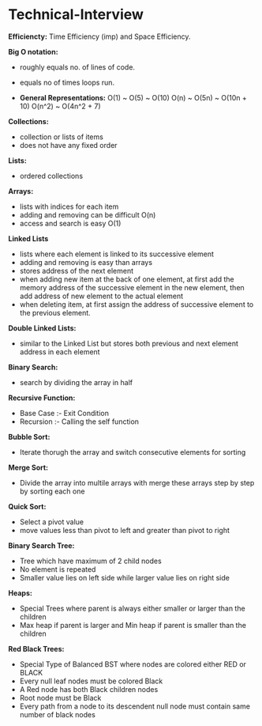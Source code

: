 # Technical-Interview

**Efficiencty:** Time Efficiency (imp) and Space Efficiency.

**Big O notation:**
- roughly equals no. of lines of code.
- equals no of times loops run.

- **General Representations:**
O(1) ~ O(5) ~ O(10)
O(n) ~ O(5n) ~ O(10n + 10)
O(n^2) ~ O(4n^2 + 7)

**Collections:**
- collection or lists of items
- does not have any fixed order

**Lists:**
- ordered collections

**Arrays:**
- lists with indices for each item
- adding and removing can be difficult O(n)
- access and search is easy O(1)

**Linked Lists**
- lists where each element is linked to its successive element
- adding and removing is easy than arrays
- stores address of the next element
- when adding new item at the back of one element, at first add the memory address of the successive element in the new element, then add address of new element to the actual element
- when deleting item, at first assign the address of successive element to the previous element.

**Double Linked Lists:**
- similar to the Linked List but stores both previous and next element address in each element

**Binary Search:**
- search by dividing the array in half

**Recursive Function:**
- Base Case :- Exit Condition
- Recursion :- Calling the self function

**Bubble Sort:**
- Iterate thorugh the array and switch consecutive elements for sorting

**Merge Sort:**
- Divide the array into multile arrays with merge these arrays step by step by sorting each one

**Quick Sort:**
- Select a pivot value
- move values less than pivot to left and greater than pivot to right

**Binary Search Tree:**
- Tree which have maximum of 2 child nodes
- No element is repeated
- Smaller value lies on left side while larger value lies on right side

**Heaps:**
- Special Trees where parent is always either smaller or larger than the children
- Max heap if parent is larger and Min heap if parent is smaller than the children

**Red Black Trees:**
- Special Type of Balanced BST where nodes are colored either RED or BLACK
- Every null leaf nodes must be colored Black
- A Red node has both Black children nodes
- Root node must be Black
- Every path from a node to its descendent null node must contain same number of black nodes
